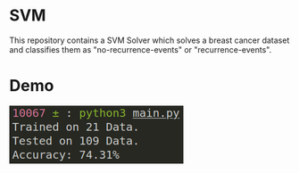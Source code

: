 # SVM

This repository contains a SVM Solver which solves a breast cancer dataset and classifies them as "no-recurrence-events" or "recurrence-events".

# Demo

![demo](demo.png)
